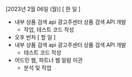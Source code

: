 [2023년 2월 06일 (월)]
[ 한 일 ]
* 내부 상품 검색 api 광고주센터 상품 검색 API 개발
    * 작업, 테스트 코드 작성
* 오후 반차
[ 할 일 ]
* 내부 상품 검색 api 광고주센터 상품 검색 API 개발
    * 테스트 코드 작성
* 어드민 웹, 파트너 웹 알람 이관 
    * 분석 및 작업

